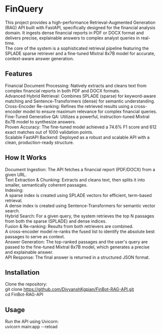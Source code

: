 # FinQuery
This project provides a high-performance Retrieval-Augmented Generation (RAG) API built with FastAPI, specifically designed for the financial analysis domain. It ingests dense financial reports in PDF or DOCX format and delivers precise, explainable answers to complex analyst queries in real-time.   
The core of the system is a sophisticated retrieval pipeline featuring the SPLADE sparse retriever and a fine-tuned Mixtral 8x7B model for accurate, context-aware answer generation.  

## Features
Financial Document Processing: Natively extracts and cleans text from complex financial reports in both PDF and DOCX formats.  
Advanced Hybrid Retrieval: Combines SPLADE (sparse) for keyword-aware matching and Sentence-Transformers (dense) for semantic understanding.  
Cross-Encoder Re-ranking: Refines the retrieved results using a cross-encoder model to ensure maximum relevance for complex financial queries.  
Fine-Tuned Generative QA: Utilizes a powerful, instruction-tuned Mixtral 8x7B model to synthesize answers.  
Proven Accuracy: The fine-tuned model achieved a 74.6% F1 score and 612 exact matches out of 1000 validation points.  
Scalable FastAPI Backend: Deployed as a robust and scalable API with a clean, production-ready structure.  

## How It Works  
Document Ingestion: The API fetches a financial report (PDF/DOCX) from a given URL.  
Text Extraction & Chunking: Extracts and cleans text, then splits it into smaller, semantically coherent passages.  
Indexing:  
  A sparse index is created using SPLADE vectors for efficient, term-based retrieval.    
  A dense index is created using Sentence-Transformers for semantic vector search.     
Hybrid Search: For a given query, the system retrieves the top N passages from both the sparse (SPLADE) and dense indices.   
Fusion & Re-ranking: 
  Results from both retrievers are combined.  
  A cross-encoder model re-ranks the fused list to identify the absolute best passages to serve as context.  
Answer Generation: The top-ranked passages and the user's query are passed to the fine-tuned Mixtral 8x7B model, which generates a precise and explainable answer.  
API Response: The final answer is returned in a structured JSON format.  

## Installation
Clone the repository:   
git clone https://github.com/DivyanshKgpian/FinBot-RAG-API.git    
cd FinBot-RAG-API    

## Usage   
Run the API using Uvicorn:   
uvicorn main:app --reload
